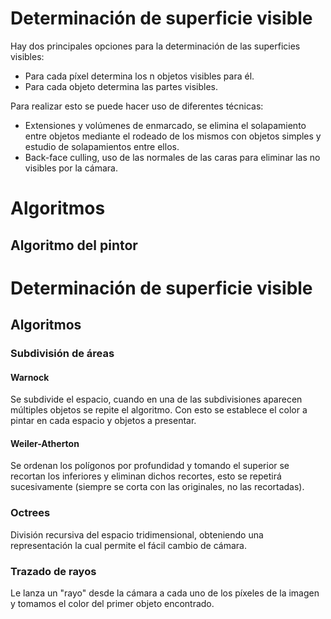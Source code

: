 # Determinación de superficie visible
Hay dos principales opciones para la determinación de las superficies visibles:
- Para cada píxel determina los n objetos visibles para él.
- Para cada objeto determina las partes visibles.

Para realizar esto se puede hacer uso de diferentes técnicas:
- Extensiones y volúmenes de enmarcado, se elimina el solapamiento entre objetos mediante el rodeado de los mismos con objetos simples y estudio de solapamientos entre ellos.
- Back-face culling, uso de las normales de las caras para eliminar las no visibles por la cámara.

# Algoritmos
## Algoritmo del pintor


# Determinación de superficie visible
## Algoritmos
### Subdivisión de áreas
#### Warnock
Se subdivide el espacio, cuando en una de las subdivisiones aparecen múltiples objetos se repite el algoritmo. Con esto se establece el color a pintar en cada espacio y objetos a presentar.
#### Weiler-Atherton
Se ordenan los polígonos por profundidad y tomando el superior se recortan los inferiores y eliminan dichos recortes, esto se repetirá sucesivamente (siempre se corta con las originales, no las recortadas).
### Octrees
División recursiva del espacio tridimensional, obteniendo una representación la cual permite el fácil cambio de cámara.
### Trazado de rayos
Le lanza un "rayo" desde la cámara a cada uno de los píxeles de la imagen y tomamos el color del primer objeto encontrado.

